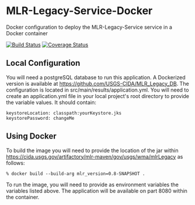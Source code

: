 # MLR-Legacy-Service-Docker
Docker configuration to deploy the MLR-Legacy-Service service in a Docker container 

[![Build Status](https://travis-ci.org/USGS-CIDA/MLR-Legacy-Service-Docker.svg?branch=master)](https://travis-ci.org/USGS-CIDA/MLR-Legacy-Service-Docker) [![Coverage Status](https://coveralls.io/repos/github/USGS-CIDA/MLR-Legacy-Service-Docker/badge.svg?branch=master)](https://coveralls.io/github/USGS-CIDA/MLR-Legacy-Service-Docker?branch=master)

## Local Configuration
You will need a postgreSQL database to run this application. A Dockerized version is available at https://github.com/USGS-CIDA/MLR_Legacy_DB.
The configuration is located in src/main/results/application.yml. You will need to create an application.yml file in your local project's root directory to provide the variable values. It should contain:

```
keystoreLocation: classpath:yourKeystore.jks
keystorePassword: changeMe
```

## Using Docker
To build the image you will need to provide the location of the jar within 
https://cida.usgs.gov/artifactory/mlr-maven/gov/usgs/wma/mlrLegacy as follows:
``` 
% docker build --build-arg mlr_version=0.8-SNAPSHOT .
```

To run the image, you will need to provide as environment variables the variables listed above. The application
will be available on part 8080 within the container.

